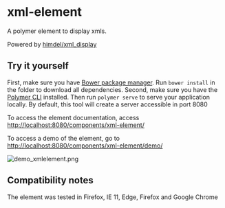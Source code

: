 # xml-element

A polymer element to display xmls.

Powered by [himdel/xml_display](https://github.com/himdel/xml_display)

## Try it yourself

First, make sure you have [Bower package manager](https://bower.io/). Run `bower install` in the folder to download all dependencies.
Second, make sure you have the [Polymer CLI](https://www.npmjs.com/package/polymer-cli) installed. Then run `polymer serve` to serve your application locally. By default, this tool will create a server accessible in port 8080

To access the element documentation, access [http://localhost:8080/components/xml-element/](http://localhost:8080/components/xml-element/)

To access a demo of the element, go to [http://localhost:8080/components/xml-element/demo/](http://localhost:8080/components/xml-element/demo/)


![demo_xmlelement.png](http://s27.postimg.org/fioz0s4pv/demo_xmlelement.png)

## Compatibility notes

The element was tested in Firefox, IE 11, Edge, Firefox and Google Chrome
